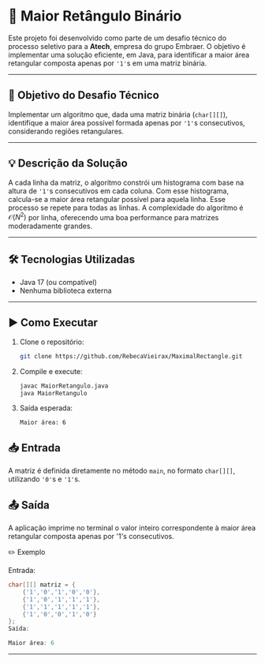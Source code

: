 # 📐 Maior Retângulo Binário

Este projeto foi desenvolvido como parte de um desafio técnico do processo seletivo para a **Atech**, empresa do grupo Embraer. O objetivo é implementar uma solução eficiente, em Java, para identificar a maior área retangular composta apenas por `'1'`s em uma matriz binária.

---

## 🎯 Objetivo do Desafio Técnico

Implementar um algoritmo que, dada uma matriz binária (`char[][]`), identifique a maior área possível formada apenas por `'1'`s consecutivos, considerando regiões retangulares.

---

## 💡 Descrição da Solução

A cada linha da matriz, o algoritmo constrói um histograma com base na altura de `'1'`s consecutivos em cada coluna. Com esse histograma, calcula-se a maior área retangular possível para aquela linha. Esse processo se repete para todas as linhas. A complexidade do algoritmo é $\mathcal{O}(N^2)$ por linha, oferecendo uma boa performance para matrizes moderadamente grandes.

---

## 🛠 Tecnologias Utilizadas

- Java 17 (ou compatível)
- Nenhuma biblioteca externa

---

## ▶️ Como Executar

1. Clone o repositório:
   ```bash
   git clone https://github.com/RebecaVieirax/MaximalRectangle.git

2.  Compile e execute:
    ```bash
    javac MaiorRetangulo.java
    java MaiorRetangulo
    ```

3.  Saída esperada:
    ```
    Maior área: 6
    ```

## 📥 Entrada

A matriz é definida diretamente no método `main`, no formato `char[][]`, utilizando `'0'`s e `'1'`s.


## 📤 Saída

A aplicação imprime no terminal o valor inteiro correspondente à maior área retangular composta apenas por '1's consecutivos.

✏️ Exemplo

Entrada:

```java
char[][] matriz = {
    {'1','0','1','0','0'},
    {'1','0','1','1','1'},
    {'1','1','1','1','1'},
    {'1','0','0','1','0'}
};
Saída:

Maior área: 6
```





---

